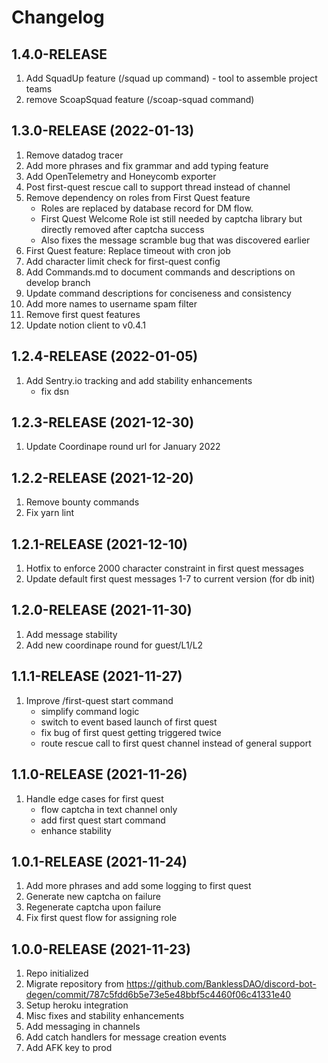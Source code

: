 # Changelog

## 1.4.0-RELEASE

1. Add SquadUp feature (/squad up command) - tool to assemble project teams
2. remove ScoapSquad feature (/scoap-squad command)

## 1.3.0-RELEASE (2022-01-13)

1. Remove datadog tracer
2. Add more phrases and fix grammar and add typing feature
3. Add OpenTelemetry and Honeycomb exporter
4. Post first-quest rescue call to support thread instead of channel
5. Remove dependency on roles from First Quest feature
   - Roles are replaced by database record for DM flow.
   - First Quest Welcome Role ist still needed by captcha library but directly removed after captcha success
   - Also fixes the message scramble bug that was discovered earlier
6. First Quest feature: Replace timeout with cron job
7. Add character limit check for first-quest config
8. Add Commands.md to document commands and descriptions on develop branch
9. Update command descriptions for conciseness and consistency
10. Add more names to username spam filter
11. Remove first quest features
12. Update notion client to v0.4.1

## 1.2.4-RELEASE (2022-01-05)

1. Add Sentry.io tracking and add stability enhancements
   - fix dsn

## 1.2.3-RELEASE (2021-12-30)

1. Update Coordinape round url for January 2022

## 1.2.2-RELEASE (2021-12-20)

1. Remove bounty commands
2. Fix yarn lint

## 1.2.1-RELEASE (2021-12-10)

1. Hotfix to enforce 2000 character constraint in first quest messages
2. Update default first quest messages 1-7 to current version (for db init)

## 1.2.0-RELEASE (2021-11-30)

1. Add message stability
2. Add new coordinape round for guest/L1/L2

## 1.1.1-RELEASE (2021-11-27)

1. Improve /first-quest start command
   - simplify command logic
   - switch to event based launch of first quest
   - fix bug of first quest getting triggered twice
   - route rescue call to first quest channel instead of general support

## 1.1.0-RELEASE (2021-11-26)

1. Handle edge cases for first quest
   - flow captcha in text channel only
   - add first quest start command
   - enhance stability

## 1.0.1-RELEASE (2021-11-24)

1. Add more phrases and add some logging to first quest
2. Generate new captcha on failure
3. Regenerate captcha upon failure
4. Fix first quest flow for assigning role

## 1.0.0-RELEASE (2021-11-23)

1. Repo initialized
2. Migrate repository from https://github.com/BanklessDAO/discord-bot-degen/commit/787c5fdd6b5e73e5e48bbf5c4460f06c41331e40
3. Setup heroku integration
4. Misc fixes and stability enhancements
5. Add messaging in channels
6. Add catch handlers for message creation events
7. Add AFK key to prod
